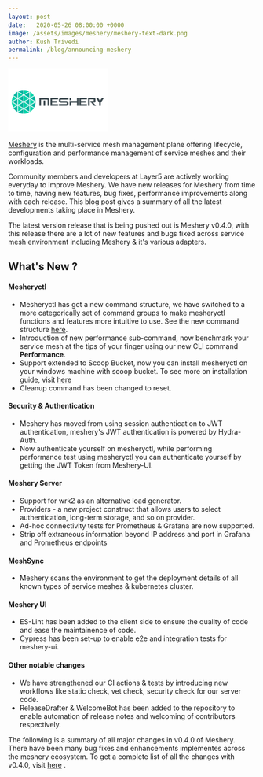 ```yaml
---
layout: post
date:   2020-05-26 08:00:00 +0000
image: /assets/images/meshery/meshery-text-dark.png
author: Kush Trivedi
permalink: /blog/announcing-meshery
---
```

<div class="center">
<img src="/assets/images/meshery/meshery-logo-light-text-side.png"
        alt="The service mesh management plane"
        style="width:40%;"
         />
</div>


[Meshery](https://meshery.io) is the multi-service mesh management plane offering lifecycle, configuration and performance management of service meshes and their workloads.

Community members and developers at Layer5 are actively working everyday to improve Meshery. We have new releases for Meshery from time to time, having new features, bug fixes, performance improvements along with each release. This blog post gives a summary of all the latest developments taking place in Meshery.

The latest version release that is being pushed out is Meshery v0.4.0, with this release there are a lot of new features and bugs fixed across service mesh environment including Meshery & it's various adapters.

## What's New ?

#### Mesheryctl

- Mesheryctl has got a new command structure, we have switched to a more categorically set of command groups to make mesheryctl functions and features more intuitive to use. See the new command structure [here](https://github.com/layer5io/meshery/pull/1021#issuecomment-630257536).
- Introduction of new performance sub-command, now benchmark your service mesh at the tips of your finger using our new CLI command **Performance**.
- Support extended to Scoop Bucket, now you can install mesheryctl on your windows machine with scoop bucket. To see more on installation guide, visit [here](https://meshery.layer5.io/docs/installation#scoop)
- Cleanup command has been changed to reset.

#### Security & Authentication

- Meshery has moved from using session authentication to JWT authentication, meshery's JWT authentication is powered by Hydra-Auth.
- Now authenticate yourself on mesheryctl, while performing performance test using mesheryctl you can authenticate yourself by getting the JWT Token from Meshery-UI.

#### Meshery Server

- Support for wrk2 as an alternative load generator.
- Providers - a new project construct that allows users to select authentication, long-term storage, and so on provider.
- Ad-hoc connectivity tests for Prometheus & Grafana are now supported.
- Strip off extraneous information beyond IP address and port in Grafana and Prometheus endpoints

#### MeshSync

- Meshery scans the environment to get the deployment details of all known types of service meshes & kubernetes cluster.

#### Meshery UI

- ES-Lint has been added to the client side to ensure the quality of code and ease the maintainence of code.
- Cypress has been set-up to enable e2e and integration tests for meshery-ui.

#### Other notable changes

- We have strengthened our CI actions & tests by introducing new workflows like static check, vet check, security check for our server code.
- ReleaseDrafter & WelcomeBot has been added to the repository to enable automation of release notes and welcoming of contributors respectively.

The following is a summary of all major changes in v0.4.0 of Meshery. There have been many bug fixes and enhancements implementes across the meshery ecosystem. To get a complete list of all the changes with v0.4.0, visit [here](https://meshery.layer5.io/docs/project/releases) .